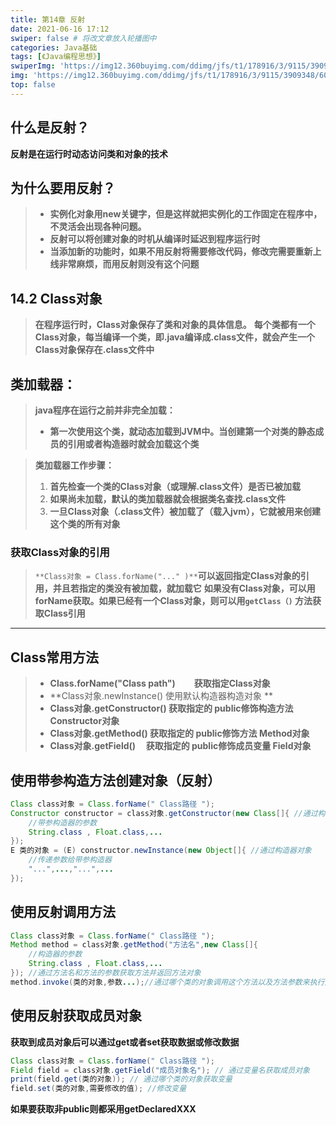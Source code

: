 ```yaml
---
title: 第14章 反射
date: 2021-06-16 17:12
swiper: false # 将改文章放入轮播图中
categories: Java基础
tags: [《Java编程思想》]
swiperImg: 'https://img12.360buyimg.com/ddimg/jfs/t1/178916/3/9115/3909348/60c7fd3bEba302120/57d3cba209336e3a.jpg' # 该文章在轮播图中的图片
img: 'https://img12.360buyimg.com/ddimg/jfs/t1/178916/3/9115/3909348/60c7fd3bEba302120/57d3cba209336e3a.jpg' # 该文章图片，可以是本地目录下图片也可以是http://xxx图片
top: false
---
```

## 什么是反射？
**反射是在运行时动态访问类和对象的技术**
## 为什么要用反射？
> - **实例化对象用new关键字，但是这样就把实例化的工作固定在程序中，不灵活会出现各种问题。**
> - **反射可以将创建对象的时机从编译时延迟到程序运行时**
> - **当添加新的功能时，如果不用反射将需要修改代码，修改完需要重新上线非常麻烦，而用反射则没有这个问题**



## 14.2 Class对象
> **在程序运行时，Class对象保存了类和对象的具体信息。**
> **每个类都有一个Class对象，每当编译一个类，即.java编译成.class文件，就会产生一个Class对象保存在.class文件中**

## 类加载器：
> **java程序在运行之前并非完全加载：**
> - **第一次使用这个类，就动态加载到JVM中。当创建第一个对类的静态成员的引用或者构造器时就会加载这个类**



> **类加载器工作步骤：**
> 1. **首先检查一个类的Class对象（或理解.class文件）是否已被加载**
> 1. **如果尚未加载，默认的类加载器就会根据类名查找.class文件**
> 1. **一旦Class对象（.class文件）被加载了（载入jvm），它就被用来创建这个类的所有对象**



### 获取Class对象的引用
> `**Class对象 = Class.forName("..." )**`**可以返回指定Class对象的引用，并且若指定的类没有被加载，就加载它**
> **如果没有Class对象，可以用forName获取。如果已经有一个Class对象，则可以用`getClass（)` 方法获取Class引用**

---

## Class常用方法
> - **Class.forName("Class path")           获取指定Class对象**
> - **Class对象.newInstance()                  使用默认构造器构造对象 **
> - **Class对象.getConstructor()              获取指定的 public修饰构造方法 Constructor对象**
> - **Class对象.getMethod()                    获取指定的 public修饰方法 Method对象**
> - **Class对象.getField()                        获取指定的 public修饰成员变量 Field对象**

## 使用带参构造方法创建对象（反射）
```java
Class class对象 = Class.forName(" Class路径 ");
Constructor constructor = class对象.getConstructor(new Class[]{ //通过构造器的参数获取构造器对象
	//带参构造器的参数
    String.class , Float.class,...
});
E 类的对象 = (E) constructor.newInstance(new Object[]{ //通过构造器对象
    //传递参数给带参构造器
    "...",...,"...",...
});
```
## 使用反射调用方法
```java
Class class对象 = Class.forName(" Class路径 ");
Method method = class对象.getMethod("方法名",new Class[]{
	//构造器的参数
    String.class , Float.class,...
}); //通过方法名和方法的参数获取方法并返回方法对象
method.invoke(类的对象,参数...);//通过哪个类的对象调用这个方法以及方法参数来执行方法
```
## 使用反射获取成员对象
**获取到成员对象后可以通过get或者set获取数据或修改数据**
```java
Class class对象 = Class.forName(" Class路径 ");
Field field = class对象.getField("成员对象名"); // 通过变量名获取成员对象
print(field.get(类的对象)); // 通过哪个类的对象获取变量
field.set(类的对象,需要修改的值); //修改变量
```
**如果要获取非public则都采用getDeclaredXXX**
